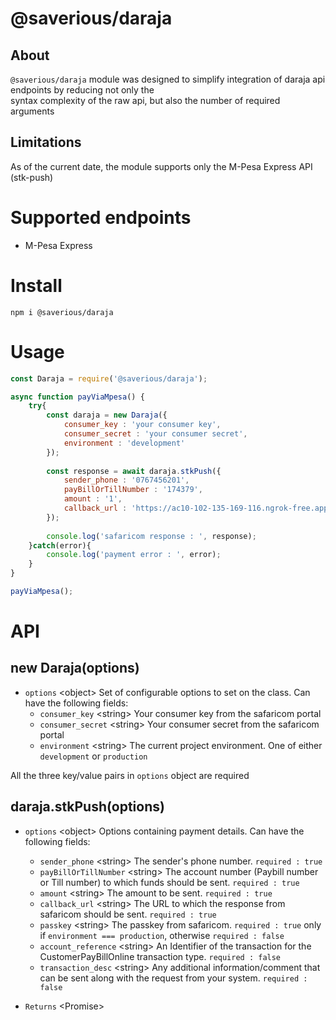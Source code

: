 # @saverious/daraja
## About
`@saverious/daraja` module was designed to simplify integration of daraja api endpoints by reducing not only the  
syntax complexity of the raw api, but also the number of required arguments

## Limitations
As of the current date, the module supports only the M-Pesa Express API (stk-push)

# Supported endpoints
- M-Pesa Express

# Install
```text
npm i @saverious/daraja
```

# Usage
```javascript
const Daraja = require('@saverious/daraja');

async function payViaMpesa() {
    try{
        const daraja = new Daraja({
            consumer_key : 'your consumer key',
            consumer_secret : 'your consumer secret',
            environment : 'development' 
        });
        
        const response = await daraja.stkPush({
            sender_phone : '0767456201',
            payBillOrTillNumber : '174379',
            amount : '1',
            callback_url : 'https://ac10-102-135-169-116.ngrok-free.app'
        });
        
        console.log('safaricom response : ', response);
    }catch(error){
        console.log('payment error : ', error);
    }
}

payViaMpesa();
```

# API
## new Daraja(options)
* `options` &lt;object&gt; Set of configurable options to set on the class. Can have the following fields:
    * `consumer_key` &lt;string&gt; Your consumer key from the safaricom portal
    * `consumer_secret` &lt;string&gt; Your consumer secret from the safaricom portal
    * `environment` &lt;string&gt; The current project environment. One of either `development` or `production`

All the three key/value pairs in `options` object are required

## daraja.stkPush(options)
* `options` &lt;object&gt; Options containing payment details. Can have the following fields:
    * `sender_phone` &lt;string&gt; The sender's phone number. `required : true`
    * `payBillOrTillNumber` &lt;string&gt; The account number (Paybill number or Till number) to which funds should
       be sent. `required : true`
    * `amount` &lt;string&gt; The amount to be sent. `required : true`
    * `callback_url` &lt;string&gt; The URL to which the response from safaricom should be sent. `required : true`
    *  `passkey` &lt;string&gt; The passkey from safaricom. `required : true` only if `environment === production`,
        otherwise `required : false`
    * `account_reference` &lt;string&gt;  An Identifier of the transaction for the CustomerPayBillOnline transaction type.
       `required : false`
    * `transaction_desc` &lt;string&gt; Any additional information/comment that can be sent along with the request from
       your system. `required : false`

* `Returns` &lt;Promise&gt;